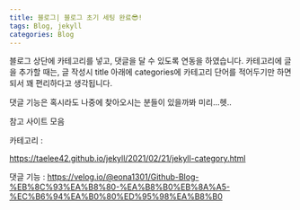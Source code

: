 ```yaml
---
title: 블로그| 블로그 초기 세팅 완료😎! 
tags: Blog, jekyll
categories: Blog
---
```


블로그 상단에 카테고리를 넣고, 댓글을 달 수 있도록 연동을 하였습니다. 
카테고리에 글을 추가할 때는, 글 작성시 title 아래에 categories에 카테고리 단어를 적어두기만 하면 되서 꽤 편리하다고 생각됩니다. 

댓글 기능은 혹시라도 나중에 찾아오시는 분들이 있을까봐 미리...헷..



참고 사이트 모음 

카테고리 : 

https://taelee42.github.io/jekyll/2021/02/21/jekyll-category.html

댓글 기능 : 
https://velog.io/@eona1301/Github-Blog-%EB%8C%93%EA%B8%80-%EA%B8%B0%EB%8A%A5-%EC%B6%94%EA%B0%80%ED%95%98%EA%B8%B0



